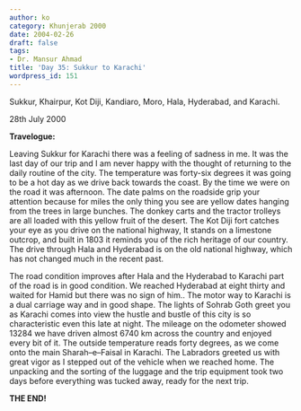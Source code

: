```yaml
---
author: ko
category: Khunjerab 2000
date: 2004-02-26
draft: false
tags:
- Dr. Mansur Ahmad
title: 'Day 35: Sukkur to Karachi'
wordpress_id: 151
---
```


Sukkur, Khairpur, Kot Diji, Kandiaro, Moro, Hala, Hyderabad, and Karachi.

28th July 2000

**Travelogue:**

Leaving Sukkur for Karachi there was a feeling of sadness in me. It was the last day of our trip and I am never happy with the thought of returning to the daily routine of the city. The temperature was forty-six degrees it was going to be a hot day as we drive back towards the coast. By the time we were on the road it was afternoon. The date palms on the roadside grip your attention because for miles the only thing you see are yellow dates hanging from the trees in large bunches. The donkey carts and the tractor trolleys are all loaded with this yellow fruit of the desert. The Kot Diji fort catches your eye as you drive on the national highway, It stands on a limestone outcrop, and built in 1803 it reminds you of the rich heritage of our country. The drive through Hala and Hyderabad is on the old national highway, which has not changed much in the recent past.

The road condition improves after Hala and the Hyderabad to Karachi part of the road is in good condition. We reached Hyderabad at eight thirty and waited for Hamid but there was no sign of him.. The motor way to Karachi is a dual carriage way and in good shape. The lights of Sohrab Goth greet you as Karachi comes into view the hustle and bustle of this city is so characteristic even this late at night. The mileage on the odometer showed 13284 we have driven almost 6740 km across the country and enjoyed every bit of it. The outside temperature reads forty degrees, as we come onto the main Sharah–e–Faisal in Karachi. The Labradors greeted us with great vigor as I stepped out of the vehicle when we reached home. The unpacking and the sorting of the luggage and the trip equipment took two days before everything was tucked away, ready for the next trip.

**THE END!**